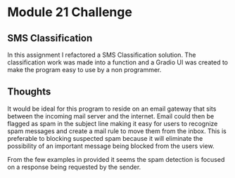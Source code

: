 # Module 21 Challenge
## SMS Classification

In this assignment I refactored a SMS Classification solution. The classification work was made into a function and a Gradio UI was created to make the program easy to use by a non programmer.


## Thoughts

It would be ideal for this program to reside on an email gateway that sits between the incoming mail server and the internet.   Email could then be flagged as spam in the subject line making it easy for users to recognize spam messages and create a mail rule to move them from the inbox.    This is preferable to blocking suspected spam because it will eliminate the possibility of an important message being blocked from the users view.

From the few examples in provided it seems the spam detection is focused on a response being requested by the sender. 